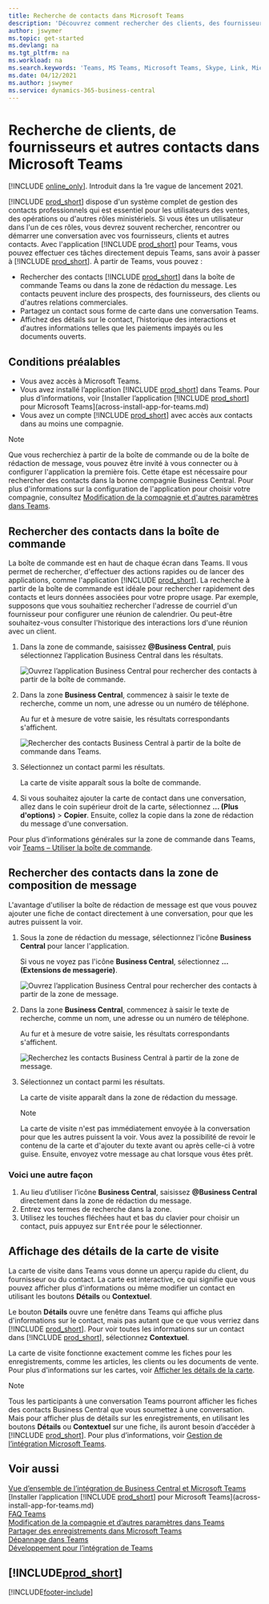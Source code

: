 ```yaml
---
title: Recherche de contacts dans Microsoft Teams
description: 'Découvrez comment rechercher des clients, des fournisseurs et d''autres contacts Business Central à partir de Microsoft Teams.'
author: jswymer
ms.topic: get-started
ms.devlang: na
ms.tgt_pltfrm: na
ms.workload: na
ms.search.keywords: 'Teams, MS Teams, Microsoft Teams, Skype, Link, Microsoft 365, contacts, search, messaging extensions'
ms.date: 04/12/2021
ms.author: jswymer
ms.service: dynamics-365-business-central
---
```


# <a name="searching-for-customers-vendors-and-other-contacts-from-microsoft-teams"></a>Recherche de clients, de fournisseurs et autres contacts dans Microsoft Teams

[!INCLUDE [online_only](includes/online_only.md)]. Introduit dans la 1re vague de lancement 2021.

[!INCLUDE [prod_short](includes/prod_short.md)] dispose d'un système complet de gestion des contacts professionnels qui est essentiel pour les utilisateurs des ventes, des opérations ou d'autres rôles ministériels. Si vous êtes un utilisateur dans l'un de ces rôles, vous devrez souvent rechercher, rencontrer ou démarrer une conversation avec vos fournisseurs, clients et autres contacts. Avec l'application [!INCLUDE [prod_short](includes/prod_short.md)] pour Teams, vous pouvez effectuer ces tâches directement depuis Teams, sans avoir à passer à [!INCLUDE [prod_short](includes/prod_short.md)]. À partir de Teams, vous pouvez :

- Rechercher des contacts [!INCLUDE [prod_short](includes/prod_short.md)] dans la boîte de commande Teams ou dans la zone de rédaction du message. Les contacts peuvent inclure des prospects, des fournisseurs, des clients ou d'autres relations commerciales.
- Partagez un contact sous forme de carte dans une conversation Teams.
- Affichez des détails sur le contact, l′historique des interactions et d′autres informations telles que les paiements impayés ou les documents ouverts.

## <a name="prerequisites"></a>Conditions préalables

- Vous avez accès à Microsoft Teams.
- Vous avez installé l’application [!INCLUDE [prod_short](includes/prod_short.md)] dans Teams. Pour plus d’informations, voir [Installer l’application [!INCLUDE [prod_short](includes/prod_short.md)] pour Microsoft Teams](across-install-app-for-teams.md)
- Vous avez un compte [!INCLUDE [prod_short](includes/prod_short.md)] avec accès aux contacts dans au moins une compagnie.

> [!NOTE]
> Que vous recherchiez à partir de la boîte de commande ou de la boîte de rédaction de message, vous pouvez être invité à vous connecter ou à configurer l'application la première fois. Cette étape est nécessaire pour rechercher des contacts dans la bonne compagnie Business Central. Pour plus d'informations sur la configuration de l'application pour choisir votre compagnie, consultez [Modification de la compagnie et d'autres paramètres dans Teams](across-teams-settings.md).

## <a name="look-up-contacts-from-the-command-box"></a>Rechercher des contacts dans la boîte de commande

La boîte de commande est en haut de chaque écran dans Teams. Il vous permet de rechercher, d'effectuer des actions rapides ou de lancer des applications, comme l'application [!INCLUDE [prod_short](includes/prod_short.md)]. La recherche à partir de la boîte de commande est idéale pour rechercher rapidement des contacts et leurs données associées pour votre propre usage. Par exemple, supposons que vous souhaitiez rechercher l'adresse de courriel d'un fournisseur pour configurer une réunion de calendrier. Ou peut-être souhaitez-vous consulter l'historique des interactions lors d'une réunion avec un client.

1. Dans la zone de commande, saisissez **@Business Central**, puis sélectionnez l’application Business Central dans les résultats.

    ![Ouvrez l’application Business Central pour rechercher des contacts à partir de la boîte de commande.](media/teams-contacts-command-1.png)

2. Dans la zone **Business Central**, commencez à saisir le texte de recherche, comme un nom, une adresse ou un numéro de téléphone.

    Au fur et à mesure de votre saisie, les résultats correspondants s'affichent.

    ![Rechercher des contacts Business Central à partir de la boîte de commande dans Teams.](media/teams-contacts-command-2.png)
3. Sélectionnez un contact parmi les résultats.

    La carte de visite apparaît sous la boîte de commande.

4. Si vous souhaitez ajouter la carte de contact dans une conversation, allez dans le coin supérieur droit de la carte, sélectionnez **... (Plus d'options)** > **Copier**. Ensuite, collez la copie dans la zone de rédaction du message d'une conversation.  

Pour plus d'informations générales sur la zone de commande dans Teams, voir [Teams – Utiliser la boîte de commande](https://support.microsoft.com/en-us/office/use-the-command-box-13c4e429-7324-4886-b377-5dbed539193b).

## <a name="look-up-contacts-from-the-message-compose-box"></a>Rechercher des contacts dans la zone de composition de message

L'avantage d'utiliser la boîte de rédaction de message est que vous pouvez ajouter une fiche de contact directement à une conversation, pour que les autres puissent la voir.

1. Sous la zone de rédaction du message, sélectionnez l'icône **Business Central** pour lancer l'application.

    Si vous ne voyez pas l'icône **Business Central**, sélectionnez **... (Extensions de messagerie)**.

    ![Ouvrez l’application Business Central pour rechercher des contacts à partir de la zone de message.](media/teams-contacts-message-box.png)

2. Dans la zone **Business Central**, commencez à saisir le texte de recherche, comme un nom, une adresse ou un numéro de téléphone.

    Au fur et à mesure de votre saisie, les résultats correspondants s'affichent.

    ![Recherchez les contacts Business Central à partir de la zone de message.](media/teams-contacts-5.png)
3. Sélectionnez un contact parmi les résultats.

    La carte de visite apparaît dans la zone de rédaction du message.

    > [!NOTE]
    > La carte de visite n'est pas immédiatement envoyée à la conversation pour que les autres puissent la voir. Vous avez la possibilité de revoir le contenu de la carte et d'ajouter du texte avant ou après celle-ci à votre guise. Ensuite, envoyez votre message au chat lorsque vous êtes prêt.

### <a name="heres-another-way"></a>Voici une autre façon

1. Au lieu d’utiliser l’icône **Business Central**, saisissez **@Business Central** directement dans la zone de rédaction du message.
2. Entrez vos termes de recherche dans la zone.
3. Utilisez les touches fléchées haut et bas du clavier pour choisir un contact, puis appuyez sur <kbd>Entrée</kbd> pour le sélectionner.

## <a name="viewing-contact-card-details"></a>Affichage des détails de la carte de visite

La carte de visite dans Teams vous donne un aperçu rapide du client, du fournisseur ou du contact. La carte est interactive, ce qui signifie que vous pouvez afficher plus d'informations ou même modifier un contact en utilisant les boutons **Détails** ou **Contextuel**.

Le bouton **Détails** ouvre une fenêtre dans Teams qui affiche plus d'informations sur le contact, mais pas autant que ce que vous verriez dans [!INCLUDE [prod_short](includes/prod_short.md)]. Pour voir toutes les informations sur un contact dans [!INCLUDE [prod_short](includes/prod_short.md)], sélectionnez **Contextuel**.

La carte de visite fonctionne exactement comme les fiches pour les enregistrements, comme les articles, les clients ou les documents de vente. Pour plus d'informations sur les cartes, voir [Afficher les détails de la carte](across-working-with-teams.md#view-card-details).

> [!NOTE]
> Tous les participants à une conversation Teams pourront afficher les fiches des contacts Business Central que vous soumettez à une conversation. Mais pour afficher plus de détails sur les enregistrements, en utilisant les boutons **Détails** ou **Contextuel** sur une fiche, ils auront besoin d’accéder à [!INCLUDE [prod_short](includes/prod_short.md)]. Pour plus d’informations, voir [Gestion de l’intégration Microsoft Teams](admin-teams-integration.md#minimum-requirements-1).

## <a name="see-also"></a>Voir aussi

[Vue d’ensemble de l’intégration de Business Central et Microsoft Teams](across-teams-overview.md)  
[Installer l’application [!INCLUDE [prod_short](includes/prod_short.md)] pour Microsoft Teams](across-install-app-for-teams.md)  
[FAQ Teams](teams-faq.md)  
[Modification de la compagnie et d’autres paramètres dans Teams](across-teams-settings.md)  
[Partager des enregistrements dans Microsoft Teams](across-working-with-teams.md)  
[Dépannage dans Teams](admin-teams-troubleshooting.md)  
[Développement pour l’intégration de Teams](/dynamics365/business-central/dev-itpro/developer/devenv-develop-for-teams)  

## [!INCLUDE[prod_short](includes/free_trial_md.md)]  


[!INCLUDE[footer-include](includes/footer-banner.md)]
